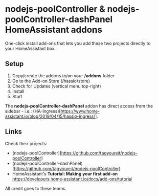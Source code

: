 # nodejs-poolController & nodejs-poolController-dashPanel HomeAssistant addons

One-click install add-ons that lets you add these two projects directly to your HomeAssistant box.

## Setup
1. Copy/create the addons to/on your **/addons** folder
2. Go to the Add-on Store (/hassio/store)
3. Check for Updates (vertical menu top-right)
4. Install
5. Start

The **nodejs-poolController-dashPanel** addon has direct access from the sidebar - i.e.: (HA-Ingress)[https://www.home-assistant.io/blog/2019/04/15/hassio-ingress/].

## Links
Check their projects:
- (nodejs-poolController)[https://github.com/tagyoureit/nodejs-poolController]
- (nodejs-poolController-dashPanel)[https://github.com/tagyoureit/nodejs-poolController]
- HomeAssistant's **Tutorial: Making your first add-on**
https://developers.home-assistant.io/docs/add-ons/tutorial

All credit goes to these teams.